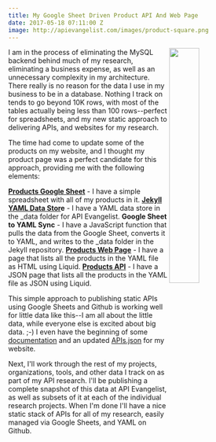 ```yaml
---
title: My Google Sheet Driven Product API And Web Page
date: 2017-05-18 07:11:00 Z
image: http://apievangelist.com/images/product-square.png
---
```


<p><img src="http://apievangelist.com/images/product-square.png" align="right" width="35%" /></p>I am in the process of eliminating the MySQL backend behind much of my research, eliminating a business expense, as well as an unnecessary complexity in my architecture. There really is no reason for the data I use in my business to be in a database. Nothing I track on tends to go beyond 10K rows, with most of the tables actually being less than 100 rows--perfect for spreadsheets, and my new static approach to delivering APIs, and websites for my research.

The time had come to update some of the products on my website, and I thought my product page was a perfect candidate for this approach, providing me with the following elements:

**[Products Google Sheet](https://docs.google.com/spreadsheets/d/1K5GTYo3McA4WNYcvv_WPRKxp5Q8emkyKlaXKATGhQFM/pubhtml)** - I have a simple spreadsheet with all of my products in it.
**[Jekyll YAML Data Stor](https://github.com/kinlane/api-evangelist/blob/gh-pages/_data/products/index.yaml)e** - I have a YAML data store in the _data folder for API Evangelist.
**Google Sheet to YAML Sync** - I have a JavaScript function that pulls the data from the Google Sheet, converts it to YAML, and writes to the _data folder in the Jekyll repository.
**[Products Web Page](http://apievangelist.com/products/)** - I have a page that lists all the products in the YAML file as HTML using Liquid.
**[Products API](http://apievangelist.com/apis/products/)** - I have a JSON page that lists all the products in the YAML file as JSON using Liquid.

This simple approach to publishing static APIs using Google Sheets and Github is working well for little data like this--I am all about the little data, while everyone else is excited about big data. ;-) I even have the beginning of some [documentation](http://apievangelist.com/documentation/) and an updated [APIs.json](http://apievangelist.com/apis.json) for my website.

Next, I'll work through the rest of my projects, organizations, tools, and other data I track on as part of my API research. I'll be publishing a complete snapshot of this data at API Evangelist, as well as subsets of it at each of the individual research projects. When I'm done I'll have a nice static stack of APIs for all of my research, easily managed via Google Sheets, and YAML on Github. 